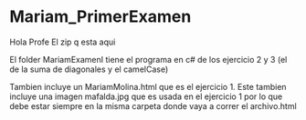 # Mariam_PrimerExamen
Hola Profe
El zip q esta aqui 

El folder MariamExamenI  tiene el programa en c# de los ejercicio 2 y 3 (el de la suma de diagonales y el camelCase)

Tambien incluye un MariamMolina.html que es el ejercicio 1. 
Este tambien incluye una imagen mafalda.jpg que es usada en el ejercicio 1 por lo que debe estar siempre en la misma carpeta
donde vaya a correr el archivo.html 
